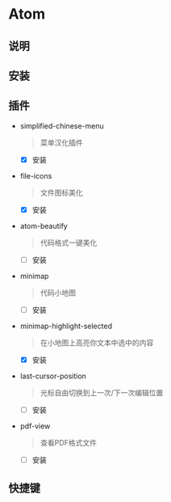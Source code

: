 # Atom

## 说明

## 安装

## 插件

- simplified-chinese-menu

  > 菜单汉化插件

  * [x] 安装

- file-icons

  > 文件图标美化

  * [x] 安装

- atom-beautify

  > 代码格式一键美化

  * [ ] 安装

- minimap

  > 代码小地图

  * [ ] 安装

- minimap-highlight-selected

  > 在小地图上高亮你文本中选中的内容

  * [x] 安装

- last-cursor-position

  > 光标自由切换到上一次/下一次编辑位置

  * [ ] 安装

- pdf-view

  > 查看PDF格式文件

  * [ ] 安装

## 快捷键

